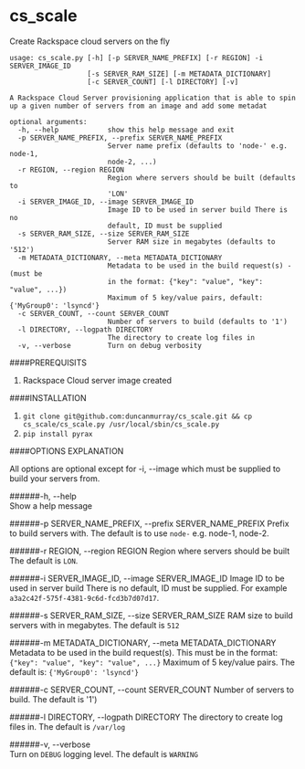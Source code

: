 cs_scale
=========

Create Rackspace cloud servers on the fly

```
usage: cs_scale.py [-h] [-p SERVER_NAME_PREFIX] [-r REGION] -i SERVER_IMAGE_ID
                   [-s SERVER_RAM_SIZE] [-m METADATA_DICTIONARY]
                   [-c SERVER_COUNT] [-l DIRECTORY] [-v]

A Rackspace Cloud Server provisioning application that is able to spin up a given number of servers from an image and add some metadat

optional arguments:
  -h, --help            show this help message and exit
  -p SERVER_NAME_PREFIX, --prefix SERVER_NAME_PREFIX
                        Server name prefix (defaults to 'node-' e.g. node-1,
                        node-2, ...)
  -r REGION, --region REGION
                        Region where servers should be built (defaults to
                        'LON'
  -i SERVER_IMAGE_ID, --image SERVER_IMAGE_ID
                        Image ID to be used in server build There is no
                        default, ID must be supplied
  -s SERVER_RAM_SIZE, --size SERVER_RAM_SIZE
                        Server RAM size in megabytes (defaults to '512')
  -m METADATA_DICTIONARY, --meta METADATA_DICTIONARY
                        Metadata to be used in the build request(s) - (must be
                        in the format: {"key": "value", "key": "value", ...})
                        Maximum of 5 key/value pairs, default: {'MyGroup0': 'lsyncd'}
  -c SERVER_COUNT, --count SERVER_COUNT
                        Number of servers to build (defaults to '1')
  -l DIRECTORY, --logpath DIRECTORY
                        The directory to create log files in
  -v, --verbose         Turn on debug verbosity
```

####PREREQUISITS

1. Rackspace Cloud server image created

####INSTALLATION

1. `git clone git@github.com:duncanmurray/cs_scale.git && cp cs_scale/cs_scale.py /usr/local/sbin/cs_scale.py`
2. `pip install pyrax`

####OPTIONS EXPLANATION

All options are optional except for -i, --image which must be supplied to build your servers from.

######-h, --help            
Show a help message

######-p SERVER_NAME_PREFIX, --prefix SERVER_NAME_PREFIX
Prefix to build servers with. The default is to use `node-` e.g. node-1, node-2.

######-r REGION, --region REGION
Region where servers should be built The default is `LON`.

######-i SERVER_IMAGE_ID, --image SERVER_IMAGE_ID
Image ID to be used in server build There is no default, ID must be supplied. For example `a3a2c42f-575f-4381-9c6d-fcd3b7d07d17`.

######-s SERVER_RAM_SIZE, --size SERVER_RAM_SIZE
RAM size to build servers with in megabytes. The default is `512`

######-m METADATA_DICTIONARY, --meta METADATA_DICTIONARY
Metadata to be used in the build request(s). This must be in the format: `{"key": "value", "key": "value", ...}` Maximum of 5 key/value pairs. The default is: `{'MyGroup0': 'lsyncd'}`

######-c SERVER_COUNT, --count SERVER_COUNT
Number of servers to build. The default is '1')

######-l DIRECTORY, --logpath DIRECTORY
The directory to create log files in. The default is `/var/log`

######-v, --verbose         
Turn on `DEBUG` logging level. The default is `WARNING`
